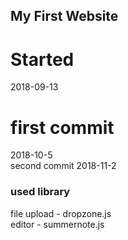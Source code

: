 ## My First Website

# Started 
2018-09-13
# first commit 
2018-10-5 <br>
second commit 
2018-11-2

### used library
file upload - dropzone.js <br>
editor - summernote.js


